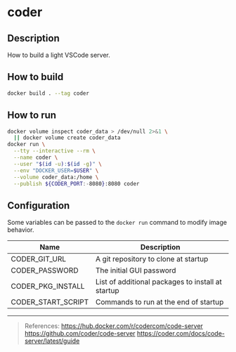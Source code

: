 # coder

## Description

How to build a light VSCode server.

## How to build

```bash
docker build . --tag coder
```

## How to run

```bash
docker volume inspect coder_data > /dev/null 2>&1 \
  || docker volume create coder_data
docker run \
  --tty --interactive --rm \
  --name coder \
  --user "$(id -u):$(id -g)" \
  --env "DOCKER_USER=$USER" \
  --volume coder_data:/home \
  --publish ${CODER_PORT:-8080}:8080 coder
```

## Configuration

Some variables can be passed to the `docker run` command to modify image behavior.

| Name               | Description                                       |
| ------------------ | ------------------------------------------------- |
| CODER_GIT_URL      | A git repository to clone at startup              |
| CODER_PASSWORD     | The initial GUI password                          |
| CODER_PKG_INSTALL  | List of additional packages to install at startup |
| CODER_START_SCRIPT | Commands to run at the end of startup             |

---

> References:
https://hub.docker.com/r/codercom/code-server
https://github.com/coder/code-server
https://coder.com/docs/code-server/latest/guide
